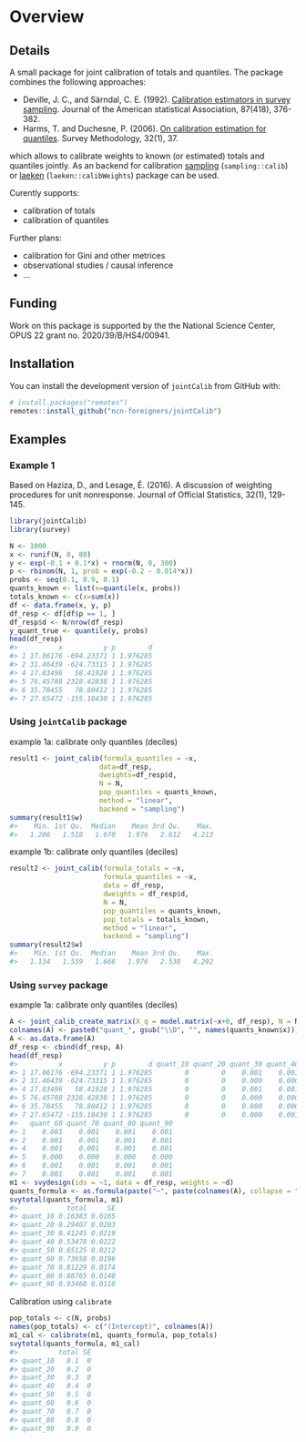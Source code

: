 
<!-- README.md is generated from README.Rmd. Please edit that file -->

# Overview

## Details

A small package for joint calibration of totals and quantiles. The
package combines the following approaches:

- Deville, J. C., and Särndal, C. E. (1992). [Calibration estimators in
  survey
  sampling](https://www.tandfonline.com/doi/abs/10.1080/01621459.1992.10475217).
  Journal of the American statistical Association, 87(418), 376-382.
- Harms, T. and Duchesne, P. (2006). [On calibration estimation for
  quantiles](https://www150.statcan.gc.ca/n1/pub/12-001-x/2006001/article/9255-eng.pdf).
  Survey Methodology, 32(1), 37.

which allows to calibrate weights to known (or estimated) totals and
quantiles jointly. As an backend for calibration
[sampling](https://cran.r-project.org/web/packages/sampling)
(`sampling::calib`) or
[laeken](https://cran.r-project.org/web/packages/laeken)
(`laeken::calibWeights`) package can be used.

Curently supports:

- calibration of totals
- calibration of quantiles

Further plans:

- calibration for Gini and other metrices
- observational studies / causal inference
- …

## Funding

Work on this package is supported by the the National Science Center,
OPUS 22 grant no. 2020/39/B/HS4/00941.

## Installation

You can install the development version of `jointCalib` from GitHub
with:

``` r
# install.packages("remotes")
remotes::install_github("ncn-foreigners/jointCalib")
```

## Examples

### Example 1

Based on Haziza, D., and Lesage, É. (2016). A discussion of weighting
procedures for unit nonresponse. Journal of Official Statistics, 32(1),
129-145.

``` r
library(jointCalib)
library(survey)
```

``` r
N <- 1000
x <- runif(N, 0, 80)
y <- exp(-0.1 + 0.1*x) + rnorm(N, 0, 300)
p <- rbinom(N, 1, prob = exp(-0.2 - 0.014*x))
probs <- seq(0.1, 0.9, 0.1)
quants_known <- list(x=quantile(x, probs))
totals_known <- c(x=sum(x))
df <- data.frame(x, y, p)
df_resp <- df[df$p == 1, ]
df_resp$d <- N/nrow(df_resp)
y_quant_true <- quantile(y, probs)
head(df_resp)
#>          x          y p        d
#> 1 17.06176 -694.23371 1 1.976285
#> 2 31.46439 -624.73315 1 1.976285
#> 4 17.83496   58.41928 1 1.976285
#> 5 76.45788 2328.42838 1 1.976285
#> 6 35.78455   78.80412 1 1.976285
#> 7 27.65472 -155.18430 1 1.976285
```

### Using `jointCalib` package

example 1a: calibrate only quantiles (deciles)

``` r
result1 <- joint_calib(formula_quantiles = ~x,
                      data=df_resp,
                      dweights=df_resp$d,
                      N = N,
                      pop_quantiles = quants_known,
                      method = "linear",
                      backend = "sampling")
summary(result1$w)
#>    Min. 1st Qu.  Median    Mean 3rd Qu.    Max. 
#>   1.206   1.518   1.670   1.976   2.612   4.213
```

example 1b: calibrate only quantiles (deciles)

``` r
result2 <- joint_calib(formula_totals = ~x,
                       formula_quantiles = ~x,
                       data = df_resp,
                       dweights = df_resp$d,
                       N = N,
                       pop_quantiles = quants_known,
                       pop_totals = totals_known,
                       method = "linear",
                       backend = "sampling")
summary(result2$w)
#>    Min. 1st Qu.  Median    Mean 3rd Qu.    Max. 
#>   1.134   1.539   1.668   1.976   2.538   4.292
```

### Using `survey` package

example 1a: calibrate only quantiles (deciles)

``` r
A <- joint_calib_create_matrix(X_q = model.matrix(~x+0, df_resp), N = N, pop_quantiles = quants_known)
colnames(A) <- paste0("quant_", gsub("\\D", "", names(quants_known$x)))
A <- as.data.frame(A)
df_resp <- cbind(df_resp, A)
head(df_resp)
#>          x          y p        d quant_10 quant_20 quant_30 quant_40 quant_50
#> 1 17.06176 -694.23371 1 1.976285        0        0    0.001    0.001    0.001
#> 2 31.46439 -624.73315 1 1.976285        0        0    0.000    0.000    0.001
#> 4 17.83496   58.41928 1 1.976285        0        0    0.001    0.001    0.001
#> 5 76.45788 2328.42838 1 1.976285        0        0    0.000    0.000    0.000
#> 6 35.78455   78.80412 1 1.976285        0        0    0.000    0.000    0.001
#> 7 27.65472 -155.18430 1 1.976285        0        0    0.000    0.001    0.001
#>   quant_60 quant_70 quant_80 quant_90
#> 1    0.001    0.001    0.001    0.001
#> 2    0.001    0.001    0.001    0.001
#> 4    0.001    0.001    0.001    0.001
#> 5    0.000    0.000    0.000    0.000
#> 6    0.001    0.001    0.001    0.001
#> 7    0.001    0.001    0.001    0.001
m1 <- svydesign(ids = ~1, data = df_resp, weights = ~d)
quants_formula <- as.formula(paste("~", paste(colnames(A), collapse = "+")))
svytotal(quants_formula, m1)
#>            total     SE
#> quant_10 0.16383 0.0165
#> quant_20 0.29407 0.0203
#> quant_30 0.41245 0.0219
#> quant_40 0.53478 0.0222
#> quant_50 0.65125 0.0212
#> quant_60 0.73658 0.0196
#> quant_70 0.81229 0.0174
#> quant_80 0.88765 0.0140
#> quant_90 0.93468 0.0110
```

Calibration using `calibrate`

``` r
pop_totals <- c(N, probs)
names(pop_totals) <- c("(Intercept)", colnames(A))
m1_cal <- calibrate(m1, quants_formula, pop_totals)
svytotal(quants_formula, m1_cal)
#>          total SE
#> quant_10   0.1  0
#> quant_20   0.2  0
#> quant_30   0.3  0
#> quant_40   0.4  0
#> quant_50   0.5  0
#> quant_60   0.6  0
#> quant_70   0.7  0
#> quant_80   0.8  0
#> quant_90   0.9  0
```
